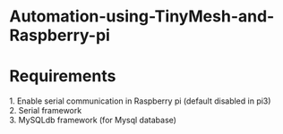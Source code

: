 # Automation-using-TinyMesh-and-Raspberry-pi
<H1>Requirements</H1>
1. Enable serial communication in Raspberry pi (default disabled in pi3)<br>
2. Serial framework <br>
3. MySQLdb framework (for Mysql database)

